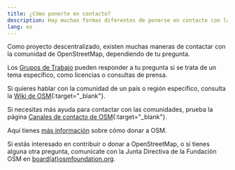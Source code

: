 ```yaml
---
title: ¿Cómo ponerte en contacto?
description: Hay muchas formas diferentes de ponerse en contacto con la comunidad OpenStreetMap, depende de lo que quieras preguntar.
lang: es
---
```


Como proyecto descentralizado, existen muchas maneras de contactar con la comunidad de OpenStreetMap, dependiendo de tu pregunta.

Los [Grupos de Trabajo](/about-osm-community/working-groups.md) pueden responder a tu pregunta si se trata de un tema específico, como licencias o consultas de prensa.

Si quieres hablar con la comunidad de un país o región específico, consulta la [Wiki de OSM](https://wiki.openstreetmap.org/wiki/ES:P%C3%A1gina_principal){:target="_blank"}.

Si necesitas más ayuda para contactar con las comunidades, prueba la página [Canales de contacto de OSM](https://wiki.openstreetmap.org/wiki/ES:Canales_de_contacto){:target="_blank"}.

Aquí tienes [más información](/about-osm-community/donate-to-osm.md) sobre cómo donar a OSM.

Si estás interesado en contribuir o donar a OpenStreetMap, o si tienes alguna otra pregunta, comunícate con la Junta Directiva de la Fundación OSM en [board(at)osmfoundation.org](mailto:board@osmfoundation.org).
